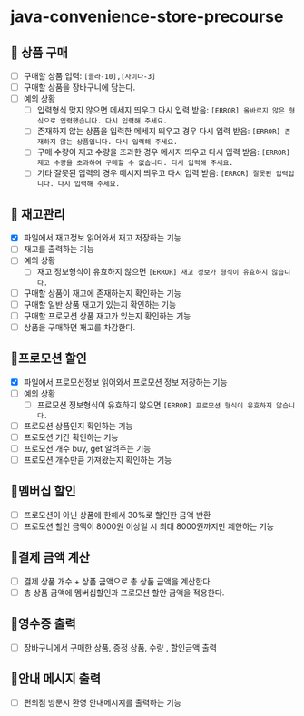 # java-convenience-store-precourse

## 📝 상품 구매
  - [ ] 구매할 상품 입력: `[콜라-10],[사이다-3]`
  - [ ] 구매할 상품을 장바구니에 담는다.
  - [ ] 예외 상황
    - [ ] 입력형식 맞지 않으면 메세지 띄우고 다시 입력 받음: `[ERROR] 올바르지 않은 형식으로 입력했습니다. 다시 입력해 주세요.`
    - [ ] 존재하지 않는 상품을 입력한 메세지 띄우고 경우 다시 입력 받음: `[ERROR] 존재하지 않는 상품입니다. 다시 입력해 주세요.`
    - [ ] 구매 수량이 재고 수량을 초과한 경우 메시지 띄우고 다시 입력 받음: `[ERROR] 재고 수량을 초과하여 구매할 수 없습니다. 다시 입력해 주세요.`
    - [ ] 기타 잘못된 입력의 경우 메시지 띄우고 다시 입력 받음: `[ERROR] 잘못된 입력입니다. 다시 입력해 주세요.`

## 📝 재고관리
  - [x] 파일에서 재고정보 읽어와서 재고 저장하는 기능
  - [ ] 재고를 출력하는 기능
  - [ ] 예외 상황
    - [ ] 재고 정보형식이 유효하지 않으면 `[ERROR] 재고 정보가 형식이 유효하지 않습니다.` 
  - [ ] 구매할 상품이 재고에 존재하는지 확인하는 기능
  - [ ] 구매할 일반 상품 재고가 있는지 확인하는 기능
  - [ ] 구매할 프로모션 상품 재고가 있는지 확인하는 기능
  - [ ] 상품을 구매하면 재고를 차감한다.

## 📝프로모션 할인
  - [x] 파일에서 프로모션정보 읽어와서 프로모션 정보 저장하는 기능
  - [ ] 예외 상황
    - [ ] 프로모션 정보형식이 유효하지 않으면 `[ERROR] 프로모션 형식이 유효하지 않습니다.`
  - [ ] 프로모션 상품인지 확인하는 기능
  - [ ] 프로모션 기간 확인하는 기능
  - [ ] 프로모션 개수 buy, get 알려주는 기능
  - [ ] 프로모션 개수만큼 가져왔는지 확인하는 기능

## 📝멤버십 할인
  - [ ] 프로모션이 아닌 상품에 한해서 30%로 할인한 금액 반환
  - [ ] 프로모션 할인 금액이 8000원 이상일 시 최대 8000원까지만 제한하는 기능

## 📝결제 금액 계산
  - [ ] 결제 상품 개수 + 상품 금액으로 총 상품 금액을 계산한다. 
  - [ ] 총 상품 금액에 멤버십할인과 프로모션 할안 금액을 적용한다.

## 📝영수증 출력
  - [ ] 장바구니에서 구매한 상품, 증정 상품, 수량 , 할인금액 출력

## 📝안내 메시지 출력
  - [ ] 편의점 방문시 환영 안내메시지를 출력하는 기능

